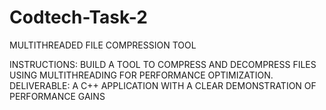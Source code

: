 # Codtech-Task-2
 MULTITHREADED
 FILE COMPRESSION
 TOOL
 
 
 INSTRUCTIONS: 
 BUILD A TOOL TO COMPRESS AND
 DECOMPRESS FILES USING
 MULTITHREADING FOR PERFORMANCE
 OPTIMIZATION.
 DELIVERABLE: A C++ APPLICATION
 WITH A CLEAR DEMONSTRATION OF
 PERFORMANCE GAINS
